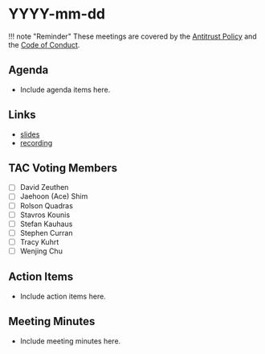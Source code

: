 # YYYY-mm-dd

!!! note "Reminder"
    These meetings are covered by the [Antitrust Policy](../governance/antitrust.md) and the [Code of Conduct](../governance/code-of-conduct.md).

## Agenda
- Include agenda items here.

## Links
- [slides]()
- [recording]()

## TAC Voting Members

- [ ] David Zeuthen
- [ ] Jaehoon (Ace) Shim
- [ ] Rolson Quadras
- [ ] Stavros Kounis
- [ ] Stefan Kauhaus
- [ ] Stephen Curran
- [ ] Tracy Kuhrt
- [ ] Wenjing Chu

## Action Items
- Include action items here.

## Meeting Minutes
- Include meeting minutes here.

